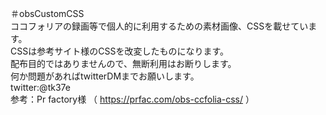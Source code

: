 ＃obsCustomCSS<br>
ココフォリアの録画等で個人的に利用するための素材画像、CSSを載せています。<br>
CSSは参考サイト様のCSSを改変したものになります。<br>
配布目的ではありませんので、無断利用はお断りします。<br>
何か問題があればtwitterDMまでお願いします。<br>
twitter:@tk37e<br>
参考：Pr factory様 （ https://prfac.com/obs-ccfolia-css/ ）<br>
